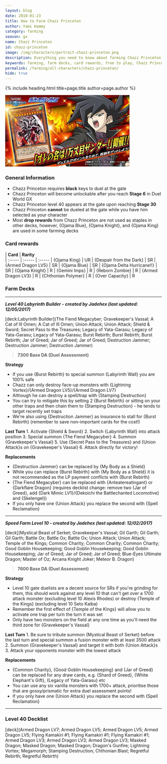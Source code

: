 ```yaml
---
layout: blog
date: 2018-01-23
title: How to Farm Chazz Princeton
author: Yami Hammy
category: farming
season: gx
name: Chazz Princeton
id: chazz-princeton
image: /img/characters/portrait-chazz-princeton.png
description: Everything you need to know about farming Chazz Princeton. His decklists, card rewards, top level farm decks with strategy information and free to play card replacements. This article will help you farm Chazz Princeton as efficiently as possible.
keywords: farming, farm decks, card rewards, free to play, Chazz Princeton
permalink: /farming/all-characters/chazz-princeton/
hide: true
---
```


{% include heading.html title=page.title author=page.author %}

![Chazz Princeton](/img/content/events/chazz.jpg)

### General Information
*  Chazz Princeton requires **black** keys to duel at the gate
* Chazz Princeton will become unlockable after you reach **Stage 6** in Duel World GX
* Chazz Princeton level 40 appears at the gate upon reaching **Stage 30**
* Chazz Princeton **cannot** be dueled at the gate while you have him selected as your character
* Most **drop rewards** from Chazz Princeton are not used as staples in other decks, however, {Ojama Blue}, {Ojama Knight}, and {Ojama King} are used in some farming decks
 
### Card rewards

| **Card** |  **Rarity**  
| :----- | :----- | :----- 
| {Ojama King} | UR
| {Despair from the Dark} | SR
| {Armed Dragon LV5} | SR
| {Ojama Blue} | SR
| {Ojama Delta Hurricane!!} | SR
| {Ojama Knight} | R
| {Gemini Imps} | R
| {Reborn Zombie} | R
| {Armed Dragon LV3} | R
| {Chthonian Polymer} | R
| {Over Capacity} | R


### Farm Decks
---
***Level 40 Labyrinth Builder - created by Jadehex (last updated: 12/05/2017)***

[deck:Labyrinth Builder](The Fiend Megacyber; Gravekeeper's Vassal; A Cat of Ill Omen; A Cat of Ill Omen; Union Attack; Union Attack; Shield & Sword; Secret Pass to the Treasures; Legacy of Yata-Garasu; Legacy of Yata-Garasu; Legacy of Yata-Garasu; Burst Rebirth; Burst Rebirth; Burst Rebirth; Jar of Greed; Jar of Greed; Jar of Greed; Destruction Jammer; Destruction Jammer; Destruction Jammer)

> **7300 Base DA (Duel Assessment)**

**Strategy**
* If you use {Burst Rebirth} to special summon {Labyrinth Wall} you are 100% safe
* Chazz can only destroy face-up monsters with {Lightning Vortex}/{Armed Dragon LV5}/{Armed Dragon LV7}
* Although he can destroy a spell/trap with {Stamping Destruction}
* You can try to mitigate this by setting 2 {Burst Rebirth} or sitting on your other traps and then chain them to {Stamping Destruction} - he tends to target recently set traps
* We're also using {Destruction Jammer} as insurance to stall for {Burst Rebirth} (remember to save non-important cards for the cost!)

**Last Turn** 
		1. Activate {Shield & Sword}
		2. Switch {Labyrinth Wall} into attack position
		3. Special summon {The Fiend Megacyber}
		4. Summon {Gravekeeper's Vassal} 
		5. Use {Secret Pass to the Treasures} and {Union Attack}s on {Gravekeeper's Vassal} 
		6. Attack directly for victory!
	
**Replacements**
* {Destruction Jammer} can be replaced by {My Body as a Shield}
* While you can replace {Burst Rebirth} with {My Body as a Shield} it is not recommended as the LP payment conflicts with {Burst Rebirth}
* {The Fiend Megacyber} can be replaced with {Anteatereatingant} or {Darkflare Dragon} (requires decklist change: remove two {Jar of Greed}, add {Dark Mimic LV1}/{Dekoichi the Battlechanted Locomotive} and {Skelengel})
* If you only have one {Union Attack} you replace the second with {Spell Reclamation}

---

***Speed Farm Level 10 - created by Jadehex (last updated: 12/02/2017)***

[deck](Mystical Beast of Serket; Gravekeeper's Vassal; Gil Garth; Gil Garth; Gil Garth; Battle Ox; Battle Ox; Battle Ox; Union Attack; Union Attack; Temple of the Kings; Common Charity; Common Charity; Common Charity; Good Goblin Housekeeping; Good Goblin Housekeeping; Good Goblin Housekeeping; Jar of Greed; Jar of Greed; Jar of Greed; Blue-Eyes Ultimate Dragon; Master of Oz; Arcana Knight Joker; Meteor B. Dragon)

> **7600 Base DA (Duel Assessment)**

**Strategy**
* Level 10 gate duelists are a decent source for SRs  if you're grinding for them, this should work against any level 10 that can't get over a 1700 attack monster (excluding level 10 Alexis Rhodes) or destroy {Temple of the Kings} (excluding level 10 Seto Kaiba) 
* Remember the first effect of {Temple of the Kings} will allow you to activate one trap per turn the turn it was set
* Only have two monsters on the field at any one time as you'll need the third zone for {Gravekeeper's Vassal}

**Last Turn** 
		1. Be sure to tribute summon {Mystical Beast of Serket} before the last turn and special summon a fusion monster with at least 3500 attack
		2. Summon {Gravekeeper's Vassal} and target it with both {Union Attack}s
		3. Attack your opponents monster with the lowest attack 

**Replacements**
* {Common Charity}, {Good Goblin Housekeeping} and {Jar of Greed} can be replaced for any draw cards, e.g. {Shard of Greed}, {White Elephant's Gift}, {Legacy of Yata-Garasu} etc
* You can use any six vanilla monsters with 1700+ attack, prioritise those that are gossy/prismatic for extra duel assessment points!
* If you only have one {Union Attack} you replace the second with {Spell Reclamation}

---
 
### Level 40 Decklist

[deck](Armed Dragon LV7; Armed Dragon LV5; Armed Dragon LV5; Armed Dragon LV5; Flying Kamakiri #1; Flying Kamakiri #1; Flying Kamakiri #1; Armed Dragon LV3; Armed Dragon LV3; Armed Dragon LV3; Masked Dragon; Masked Dragon; Masked Dragon; Dragon's Gunfire; Lightning Vortex; Megamorph; Stamping Destruction; Chthonian Blast; Regretful Rebirth; Regretful Rebirth)
